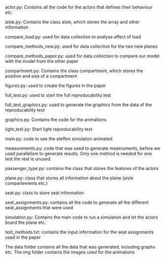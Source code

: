 actor.py: Contains all the code for the actors that defines their behaviour etc.

aisle.py: Contains the class aisle, which stores the array and other information

compare_load.py: used for data collection to analyse affect of load

compare_methods_new.py: used for data collection for the two new planes

compare_methods_paper.py: used for data collection to compare our model with the model from the other paper

compartment.py: Contains the class compartment, which stores the position and size of a compartment

figures.py: used to create the figures in the paper

full_test.py: used to start the full reproducability test

full_test_graphics.py: used to generate the graphics from the data of the reproducability test

graphics.py: Contains the code for the animations 

light_test.py: Start light reproducability test

main.py: code to see the steffen simulation animated

measurements.py: code that was used to generate measruments, before we used parallelism to generate results. Only one method is needed for one test the rest is unused.

passenger_type.py: contains the class that stores the features of the actors

plane.py: class that stores all information about the plane (aisle compartements etc.)

seat.py: class to store seat information

seat_assignments.py: contains all the code to generate all the different seat_assignments that were used

simulation.py: Contains the main code to run a simulation and let the actors board the plane etc.

test_methods.txt: contains the input information for the seat assignments used in the paper


The data folder contains all the data that was generated, including graphs etc.
The img folder contains the images used for the animations
